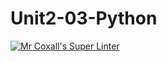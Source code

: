 # Unit2-03-Python
[![Mr Coxall's Super Linter](https://github.com/ICS3U-Programming-Katie-G/Unit2-03-Python/workflows/Mr%20Coxall's%20Super%20Linter/badge.svg)](https://github.com/ICS3U-Programming-Katie-G/Unit2-03-Python/actions/)
